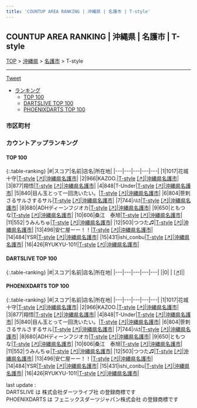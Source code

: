 ```yaml
---
title: 'COUNTUP AREA RANKING | 沖縄県 | 名護市 | T-style'
---
```

## COUNTUP AREA RANKING | 沖縄県 | 名護市 | T-style

[TOP](/darts/rank/) > [沖縄県](/darts/rank/沖縄県/) > [名護市](/darts/rank/沖縄県/名護市/) > T-style

___

<a href="https://twitter.com/share?ref_src=twsrc%5Etfw" data-text="COUNTUP AREA RANKING | 沖縄県名護市T-style" class="twitter-share-button" data-hashtags="DARTSLIVE,PHOENIXDARTS,darts,ダーツ" data-show-count="false">Tweet</a>

* [ランキング](#カウントアップランキング)
    * [TOP 100](#top-100)
    * [DARTSLIVE TOP 100](#dartslive-top-100)
    * [PHOENIXDARTS TOP 100](#phoenixdarts-top-100)

### 市区町村

<ul>

</ul>

### カウントアップランキング

#### TOP 100



{:.table-ranking}
|#|スコア|名前|店名|所在地|
|---|---|---|---|---|
|1|1017|<span class="rank-name-pd"><span class="pro-icon-pd"></span>花城 十守</span>|<a href="/darts/rank/shops/52747.html">T-style</a> <a href="https://vs.phoenixdarts.com/jp/shop/shopDetailInfo/s_52747?s_seq=52747">[↗]</a>|<a href="/darts/rank/沖縄県/名護市">沖縄県名護市</a>|
|2|966|<span class="rank-name-pd">KAZOO.</span>|<a href="/darts/rank/shops/52747.html">T-style</a> <a href="https://vs.phoenixdarts.com/jp/shop/shopDetailInfo/s_52747?s_seq=52747">[↗]</a>|<a href="/darts/rank/沖縄県/名護市">沖縄県名護市</a>|
|3|877|<span class="rank-name-pd">翔悟</span>|<a href="/darts/rank/shops/52747.html">T-style</a> <a href="https://vs.phoenixdarts.com/jp/shop/shopDetailInfo/s_52747?s_seq=52747">[↗]</a>|<a href="/darts/rank/沖縄県/名護市">沖縄県名護市</a>|
|4|848|<span class="rank-name-pd">T-Under</span>|<a href="/darts/rank/shops/52747.html">T-style</a> <a href="https://vs.phoenixdarts.com/jp/shop/shopDetailInfo/s_52747?s_seq=52747">[↗]</a>|<a href="/darts/rank/沖縄県/名護市">沖縄県名護市</a>|
|5|840|<span class="rank-name-pd">目ん玉とって一回洗いたい。</span>|<a href="/darts/rank/shops/52747.html">T-style</a> <a href="https://vs.phoenixdarts.com/jp/shop/shopDetailInfo/s_52747?s_seq=52747">[↗]</a>|<a href="/darts/rank/沖縄県/名護市">沖縄県名護市</a>|
|6|804|<span class="rank-name-pd">笹刺さるサルさするサル</span>|<a href="/darts/rank/shops/52747.html">T-style</a> <a href="https://vs.phoenixdarts.com/jp/shop/shopDetailInfo/s_52747?s_seq=52747">[↗]</a>|<a href="/darts/rank/沖縄県/名護市">沖縄県名護市</a>|
|7|744|<span class="rank-name-pd">ﾊﾙｶ</span>|<a href="/darts/rank/shops/52747.html">T-style</a> <a href="https://vs.phoenixdarts.com/jp/shop/shopDetailInfo/s_52747?s_seq=52747">[↗]</a>|<a href="/darts/rank/沖縄県/名護市">沖縄県名護市</a>|
|8|680|<span class="rank-name-pd">ADHディーンフジオカ</span>|<a href="/darts/rank/shops/52747.html">T-style</a> <a href="https://vs.phoenixdarts.com/jp/shop/shopDetailInfo/s_52747?s_seq=52747">[↗]</a>|<a href="/darts/rank/沖縄県/名護市">沖縄県名護市</a>|
|9|650|<span class="rank-name-pd">ともつな</span>|<a href="/darts/rank/shops/52747.html">T-style</a> <a href="https://vs.phoenixdarts.com/jp/shop/shopDetailInfo/s_52747?s_seq=52747">[↗]</a>|<a href="/darts/rank/沖縄県/名護市">沖縄県名護市</a>|
|10|606|<span class="rank-name-pd">桑江　泰旭</span>|<a href="/darts/rank/shops/52747.html">T-style</a> <a href="https://vs.phoenixdarts.com/jp/shop/shopDetailInfo/s_52747?s_seq=52747">[↗]</a>|<a href="/darts/rank/沖縄県/名護市">沖縄県名護市</a>|
|11|552|<span class="rank-name-pd">うみんちゅ</span>|<a href="/darts/rank/shops/52747.html">T-style</a> <a href="https://vs.phoenixdarts.com/jp/shop/shopDetailInfo/s_52747?s_seq=52747">[↗]</a>|<a href="/darts/rank/沖縄県/名護市">沖縄県名護市</a>|
|12|503|<span class="rank-name-pd">つつた♫</span>|<a href="/darts/rank/shops/52747.html">T-style</a> <a href="https://vs.phoenixdarts.com/jp/shop/shopDetailInfo/s_52747?s_seq=52747">[↗]</a>|<a href="/darts/rank/沖縄県/名護市">沖縄県名護市</a>|
|13|496|<span class="rank-name-pd">安仁屋ーー！！</span>|<a href="/darts/rank/shops/52747.html">T-style</a> <a href="https://vs.phoenixdarts.com/jp/shop/shopDetailInfo/s_52747?s_seq=52747">[↗]</a>|<a href="/darts/rank/沖縄県/名護市">沖縄県名護市</a>|
|14|484|<span class="rank-name-pd">YSR</span>|<a href="/darts/rank/shops/52747.html">T-style</a> <a href="https://vs.phoenixdarts.com/jp/shop/shopDetailInfo/s_52747?s_seq=52747">[↗]</a>|<a href="/darts/rank/沖縄県/名護市">沖縄県名護市</a>|
|15|431|<span class="rank-name-pd">ishi_conbu</span>|<a href="/darts/rank/shops/52747.html">T-style</a> <a href="https://vs.phoenixdarts.com/jp/shop/shopDetailInfo/s_52747?s_seq=52747">[↗]</a>|<a href="/darts/rank/沖縄県/名護市">沖縄県名護市</a>|
|16|426|<span class="rank-name-pd">RYUKYU-101!</span>|<a href="/darts/rank/shops/52747.html">T-style</a> <a href="https://vs.phoenixdarts.com/jp/shop/shopDetailInfo/s_52747?s_seq=52747">[↗]</a>|<a href="/darts/rank/沖縄県/名護市">沖縄県名護市</a>|


#### DARTSLIVE TOP 100



{:.table-ranking}
|#|スコア|名前|店名|所在地|
|---|---|---|---|---|
||0|<span class="rank-name-dl"> </span>|<a href="/darts/rank/shops/.html"></a> <a href="">[↗]</a>|<a href="/darts/rank//"></a>|


#### PHOENIXDARTS TOP 100



{:.table-ranking}
|#|スコア|名前|店名|所在地|
|---|---|---|---|---|
|1|1017|<span class="rank-name-pd"><span class="pro-icon-pd"></span>花城 十守</span>|<a href="/darts/rank/shops/52747.html">T-style</a> <a href="https://vs.phoenixdarts.com/jp/shop/shopDetailInfo/s_52747?s_seq=52747">[↗]</a>|<a href="/darts/rank/沖縄県/名護市">沖縄県名護市</a>|
|2|966|<span class="rank-name-pd">KAZOO.</span>|<a href="/darts/rank/shops/52747.html">T-style</a> <a href="https://vs.phoenixdarts.com/jp/shop/shopDetailInfo/s_52747?s_seq=52747">[↗]</a>|<a href="/darts/rank/沖縄県/名護市">沖縄県名護市</a>|
|3|877|<span class="rank-name-pd">翔悟</span>|<a href="/darts/rank/shops/52747.html">T-style</a> <a href="https://vs.phoenixdarts.com/jp/shop/shopDetailInfo/s_52747?s_seq=52747">[↗]</a>|<a href="/darts/rank/沖縄県/名護市">沖縄県名護市</a>|
|4|848|<span class="rank-name-pd">T-Under</span>|<a href="/darts/rank/shops/52747.html">T-style</a> <a href="https://vs.phoenixdarts.com/jp/shop/shopDetailInfo/s_52747?s_seq=52747">[↗]</a>|<a href="/darts/rank/沖縄県/名護市">沖縄県名護市</a>|
|5|840|<span class="rank-name-pd">目ん玉とって一回洗いたい。</span>|<a href="/darts/rank/shops/52747.html">T-style</a> <a href="https://vs.phoenixdarts.com/jp/shop/shopDetailInfo/s_52747?s_seq=52747">[↗]</a>|<a href="/darts/rank/沖縄県/名護市">沖縄県名護市</a>|
|6|804|<span class="rank-name-pd">笹刺さるサルさするサル</span>|<a href="/darts/rank/shops/52747.html">T-style</a> <a href="https://vs.phoenixdarts.com/jp/shop/shopDetailInfo/s_52747?s_seq=52747">[↗]</a>|<a href="/darts/rank/沖縄県/名護市">沖縄県名護市</a>|
|7|744|<span class="rank-name-pd">ﾊﾙｶ</span>|<a href="/darts/rank/shops/52747.html">T-style</a> <a href="https://vs.phoenixdarts.com/jp/shop/shopDetailInfo/s_52747?s_seq=52747">[↗]</a>|<a href="/darts/rank/沖縄県/名護市">沖縄県名護市</a>|
|8|680|<span class="rank-name-pd">ADHディーンフジオカ</span>|<a href="/darts/rank/shops/52747.html">T-style</a> <a href="https://vs.phoenixdarts.com/jp/shop/shopDetailInfo/s_52747?s_seq=52747">[↗]</a>|<a href="/darts/rank/沖縄県/名護市">沖縄県名護市</a>|
|9|650|<span class="rank-name-pd">ともつな</span>|<a href="/darts/rank/shops/52747.html">T-style</a> <a href="https://vs.phoenixdarts.com/jp/shop/shopDetailInfo/s_52747?s_seq=52747">[↗]</a>|<a href="/darts/rank/沖縄県/名護市">沖縄県名護市</a>|
|10|606|<span class="rank-name-pd">桑江　泰旭</span>|<a href="/darts/rank/shops/52747.html">T-style</a> <a href="https://vs.phoenixdarts.com/jp/shop/shopDetailInfo/s_52747?s_seq=52747">[↗]</a>|<a href="/darts/rank/沖縄県/名護市">沖縄県名護市</a>|
|11|552|<span class="rank-name-pd">うみんちゅ</span>|<a href="/darts/rank/shops/52747.html">T-style</a> <a href="https://vs.phoenixdarts.com/jp/shop/shopDetailInfo/s_52747?s_seq=52747">[↗]</a>|<a href="/darts/rank/沖縄県/名護市">沖縄県名護市</a>|
|12|503|<span class="rank-name-pd">つつた♫</span>|<a href="/darts/rank/shops/52747.html">T-style</a> <a href="https://vs.phoenixdarts.com/jp/shop/shopDetailInfo/s_52747?s_seq=52747">[↗]</a>|<a href="/darts/rank/沖縄県/名護市">沖縄県名護市</a>|
|13|496|<span class="rank-name-pd">安仁屋ーー！！</span>|<a href="/darts/rank/shops/52747.html">T-style</a> <a href="https://vs.phoenixdarts.com/jp/shop/shopDetailInfo/s_52747?s_seq=52747">[↗]</a>|<a href="/darts/rank/沖縄県/名護市">沖縄県名護市</a>|
|14|484|<span class="rank-name-pd">YSR</span>|<a href="/darts/rank/shops/52747.html">T-style</a> <a href="https://vs.phoenixdarts.com/jp/shop/shopDetailInfo/s_52747?s_seq=52747">[↗]</a>|<a href="/darts/rank/沖縄県/名護市">沖縄県名護市</a>|
|15|431|<span class="rank-name-pd">ishi_conbu</span>|<a href="/darts/rank/shops/52747.html">T-style</a> <a href="https://vs.phoenixdarts.com/jp/shop/shopDetailInfo/s_52747?s_seq=52747">[↗]</a>|<a href="/darts/rank/沖縄県/名護市">沖縄県名護市</a>|
|16|426|<span class="rank-name-pd">RYUKYU-101!</span>|<a href="/darts/rank/shops/52747.html">T-style</a> <a href="https://vs.phoenixdarts.com/jp/shop/shopDetailInfo/s_52747?s_seq=52747">[↗]</a>|<a href="/darts/rank/沖縄県/名護市">沖縄県名護市</a>|


<div class="footer border-top border-gray-light mt-5 pt-3 text-right text-gray">
    last update : <span style="font-weight: italic" id="foot_last_modified"></span><br />
    DARTSLIVE は 株式会社ダーツライブ社 の登録商標です<br />
    PHOENIXDARTS は フェニックスダーツジャパン株式会社 の登録商標です<br />
</div>

<script src="https://cdnjs.cloudflare.com/ajax/libs/jquery.tablesorter/2.31.3/js/jquery.tablesorter.min.js" integrity="sha512-qzgd5cYSZcosqpzpn7zF2ZId8f/8CHmFKZ8j7mU4OUXTNRd5g+ZHBPsgKEwoqxCtdQvExE5LprwwPAgoicguNg==" crossorigin="anonymous" referrerpolicy="no-referrer"></script>
<link rel="stylesheet" href="https://cdnjs.cloudflare.com/ajax/libs/jquery.tablesorter/2.31.3/css/theme.default.min.css" integrity="sha512-wghhOJkjQX0Lh3NSWvNKeZ0ZpNn+SPVXX1Qyc9OCaogADktxrBiBdKGDoqVUOyhStvMBmJQ8ZdMHiR3wuEq8+w==" crossorigin="anonymous" referrerpolicy="no-referrer" />
<script>
$(function() {
    $(".table-ranking").tablesorter({sortList:[[0, 0]]});
    $("#foot_last_modified").text(formatDate(new Date(document.lastModified), 'yyyy-MM-dd HH:mm:ss'));
});
</script>

<script async src="https://platform.twitter.com/widgets.js" charset="utf-8"></script>